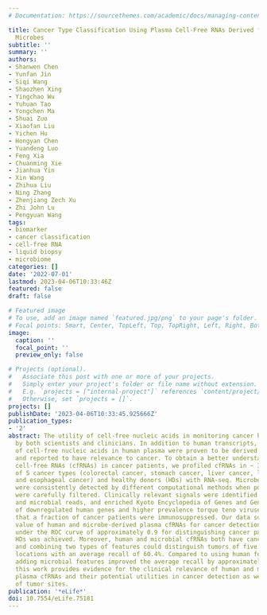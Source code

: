 ```yaml
---
# Documentation: https://sourcethemes.com/academic/docs/managing-content/

title: Cancer Type Classification Using Plasma Cell-Free RNAs Derived from Human and
  Microbes
subtitle: ''
summary: ''
authors:
- Shanwen Chen
- Yunfan Jin
- Siqi Wang
- Shaozhen Xing
- Yingchao Wu
- Yuhuan Tao
- Yongchen Ma
- Shuai Zuo
- Xiaofan Liu
- Yichen Hu
- Hongyan Chen
- Yuandeng Luo
- Feng Xia
- Chuanming Xie
- Jianhua Yin
- Xin Wang
- Zhihua Liu
- Ning Zhang
- Zhenjiang Zech Xu
- Zhi John Lu
- Pengyuan Wang
tags:
- biomarker
- cancer classification
- cell-free RNA
- liquid biopsy
- microbiome
categories: []
date: '2022-07-01'
lastmod: 2023-04-06T10:33:46Z
featured: false
draft: false

# Featured image
# To use, add an image named `featured.jpg/png` to your page's folder.
# Focal points: Smart, Center, TopLeft, Top, TopRight, Left, Right, BottomLeft, Bottom, BottomRight.
image:
  caption: ''
  focal_point: ''
  preview_only: false

# Projects (optional).
#   Associate this post with one or more of your projects.
#   Simply enter your project's folder or file name without extension.
#   E.g. `projects = ["internal-project"]` references `content/project/deep-learning/index.md`.
#   Otherwise, set `projects = []`.
projects: []
publishDate: '2023-04-06T10:33:45.925666Z'
publication_types:
- '2'
abstract: The utility of cell-free nucleic acids in monitoring cancer has been recognized
  by both scientists and clinicians. In addition to human transcripts, a fraction
  of cell-free nucleic acids in human plasma were proven to be derived from microbes
  and reported to have relevance to cancer. To obtain a better understanding of plasma
  cell-free RNAs (cfRNAs) in cancer patients, we profiled cfRNAs in ~ 300 plasma samples
  of 5 cancer types (colorectal cancer, stomach cancer, liver cancer, lung cancer,
  and esophageal cancer) and healthy donors (HDs) with RNA-seq. Microbe-derived cfRNAs
  were consistently detected by different computational methods when potential contaminations
  were carefully filtered. Clinically relevant signals were identified from human
  and microbial reads, and enriched Kyoto Encyclopedia of Genes and Genomes pathways
  of downregulated human genes and higher prevalence torque teno viruses both suggest
  that a fraction of cancer patients were immunosuppressed. Our data support the diagnostic
  value of human and microbe-derived plasma cfRNAs for cancer detection, as an area
  under the ROC curve of approximately 0.9 for distinguishing cancer patients from
  HDs was achieved. Moreover, human and microbial cfRNAs both have cancer type specificity,
  and combining two types of features could distinguish tumors of five different primary
  locations with an average recall of 60.4%. Compared to using human features alone,
  adding microbial features improved the average recall by approximately 8%. In summary,
  this work provides evidence for the clinical relevance of human and microbe-derived
  plasma cfRNAs and their potential utilities in cancer detection as well as the determination
  of tumor sites.
publication: '*eLife*'
doi: 10.7554/eLife.75181
---
```

